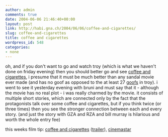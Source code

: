 ```yaml
---
author: admin
comments: true
date: 2004-06-06 21:46:40+00:00
layout: post
link: http://habi.gna.ch/2004/06/06/coffee-and-cigarettes/
slug: coffee-and-cigarettes
title: coffee and cigarettes
wordpress_id: 548
categories:
- none
---
```


oh, and if you don't want to go and watch troy (which is what we haven't done on friday evening) then you should better go and see [coffee and cigarettes](http://imdb.com/title/tt0379217/), i presume that it must be much better than any sandal movie ever made (and has no goof as opposed to the at least 27 [goofs](http://imdb.com/title/tt0332452/goofs) in troy).
i went to see it yesterday evening with bruni and must say that it - although  the movie has no real plot - i was really charmed by the movie. it consists of multiple short stories, which are connected only by the fact that the protagonists talk over some coffee and cigarettes, but if you think twice (or three times) then you see the stronger connection between each and every story. (and just the story with GZA and RZA and bill murray is hilarious and worth the whole entry fee)

this weeks film tip: [coffee and cigarettes](http://asp.ebund.ch/bernerkino/artikel.asp?id=19313) ([trailer](http://www.apple.com/trailers/mgm/coffee_and_cigarettes/)), [cinemastar](http://www.quinnie.ch/inhalt/kinos/b_star.html)
